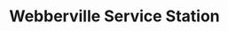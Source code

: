 ---
title: "Webberville Service Station"
url: /webberville/webberville-service-station/
shop: convenience
---